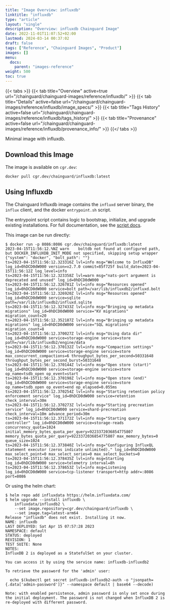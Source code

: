 ```yaml
---
title: "Image Overview: influxdb"
linktitle: "influxdb"
type: "article"
layout: "single"
description: "Overview: influxdb Chainguard Image"
date: 2022-11-01T11:07:52+02:00
lastmod: 2024-03-14 00:37:02
draft: false
tags: ["Reference", "Chainguard Images", "Product"]
images: []
menu: 
  docs: 
    parent: "images-reference"
weight: 500
toc: true
---
```


{{< tabs >}}
{{< tab title="Overview" active=true url="/chainguard/chainguard-images/reference/influxdb/" >}}
{{< tab title="Details" active=false url="/chainguard/chainguard-images/reference/influxdb/image_specs/" >}}
{{< tab title="Tags History" active=false url="/chainguard/chainguard-images/reference/influxdb/tags_history/" >}}
{{< tab title="Provenance" active=false url="/chainguard/chainguard-images/reference/influxdb/provenance_info/" >}}
{{</ tabs >}}



<!--overview:start-->
Minimal image with influxdb.
<!--overview:end-->

<!--getting:start-->
## Download this Image
The image is available on `cgr.dev`:

```
docker pull cgr.dev/chainguard/influxdb:latest
```
<!--getting:end-->

<!--body:start-->
## Using Influxdb

The Chainguard Influxdb image contains the `influxd` server binary, the `influx` client, and the docker `entrypoint.sh` script.

The entrypoint script contains logic to bootstrap, initialize, and upgrade existing installations.
For full documentation, see the [script docs](https://hub.docker.com/_/influxdb).

This image can be run directly:

```shell
$ docker run -p 8086:8086 cgr.dev/chainguard/influxdb:latest
2023-04-15T11:56:12.%NZ warn    boltdb not found at configured path, but DOCKER_INFLUXDB_INIT_MODE not specified, skipping setup wrapper        {"system": "docker", "bolt_path": ""}
ts=2023-04-15T11:56:12.323316Z lvl=info msg="Welcome to InfluxDB" log_id=0hDCD0dW000 version=v2.7.0 commit=85f725f build_date=2023-04-15T11:56:12Z log_level=info
ts=2023-04-15T11:56:12.323358Z lvl=warn msg="nats-port argument is deprecated and unused" log_id=0hDCD0dW000
ts=2023-04-15T11:56:12.326781Z lvl=info msg="Resources opened" log_id=0hDCD0dW000 service=bolt path=/var/lib/influxdb2/influxd.bolt
ts=2023-04-15T11:56:12.326920Z lvl=info msg="Resources opened" log_id=0hDCD0dW000 service=sqlite path=/var/lib/influxdb2/influxd.sqlite
ts=2023-04-15T11:56:12.327433Z lvl=info msg="Bringing up metadata migrations" log_id=0hDCD0dW000 service="KV migrations" migration_count=20
ts=2023-04-15T11:56:12.352187Z lvl=info msg="Bringing up metadata migrations" log_id=0hDCD0dW000 service="SQL migrations" migration_count=8
ts=2023-04-15T11:56:12.370027Z lvl=info msg="Using data dir" log_id=0hDCD0dW000 service=storage-engine service=store path=/var/lib/influxdb2/engine/data
ts=2023-04-15T11:56:12.370132Z lvl=info msg="Compaction settings" log_id=0hDCD0dW000 service=storage-engine service=store max_concurrent_compactions=6 throughput_bytes_per_second=50331648 throughput_bytes_per_second_burst=50331648
ts=2023-04-15T11:56:12.370144Z lvl=info msg="Open store (start)" log_id=0hDCD0dW000 service=storage-engine service=store op_name=tsdb_open op_event=start
ts=2023-04-15T11:56:12.370198Z lvl=info msg="Open store (end)" log_id=0hDCD0dW000 service=storage-engine service=store op_name=tsdb_open op_event=end op_elapsed=0.055ms
ts=2023-04-15T11:56:12.370254Z lvl=info msg="Starting retention policy enforcement service" log_id=0hDCD0dW000 service=retention check_interval=30m
ts=2023-04-15T11:56:12.370273Z lvl=info msg="Starting precreation service" log_id=0hDCD0dW000 service=shard-precreation check_interval=10m advance_period=30m
ts=2023-04-15T11:56:12.371172Z lvl=info msg="Starting query controller" log_id=0hDCD0dW000 service=storage-reads concurrency_quota=1024 initial_memory_bytes_quota_per_query=9223372036854775807 memory_bytes_quota_per_query=9223372036854775807 max_memory_bytes=0 queue_size=1024
ts=2023-04-15T11:56:12.373840Z lvl=info msg="Configuring InfluxQL statement executor (zeros indicate unlimited)." log_id=0hDCD0dW000 max_select_point=0 max_select_series=0 max_select_buckets=0
ts=2023-04-15T11:56:12.378435Z lvl=info msg=Starting log_id=0hDCD0dW000 service=telemetry interval=8h
ts=2023-04-15T11:56:12.378653Z lvl=info msg=Listening log_id=0hDCD0dW000 service=tcp-listener transport=http addr=:8086 port=8086
```

Or using the helm chart:

```shell
$ helm repo add influxdata https://helm.influxdata.com/
$ helm upgrade --install influxdb \
    influxdata/influxdb2 \
    --set image.repository=cgr.dev/chainguard/influxdb \
    --set image.tag=latest-arm64
Release "influxdb" does not exist. Installing it now.
NAME: influxdb
LAST DEPLOYED: Sat Apr 15 07:57:28 2023
NAMESPACE: default
STATUS: deployed
REVISION: 1
TEST SUITE: None
NOTES:
InfluxDB 2 is deployed as a StatefulSet on your cluster.

You can access it by using the service name: influxdb-influxdb2

To retrieve the password for the 'admin' user:

  echo $(kubectl get secret influxdb-influxdb2-auth -o "jsonpath={.data['admin-password']}" --namespace default | base64 --decode)

Note: with enabled persistence, admin password is only set once during the initial deployment. The password is not changed when InfluxDB 2 is re-deployed with different password.
```
<!--body:end-->

